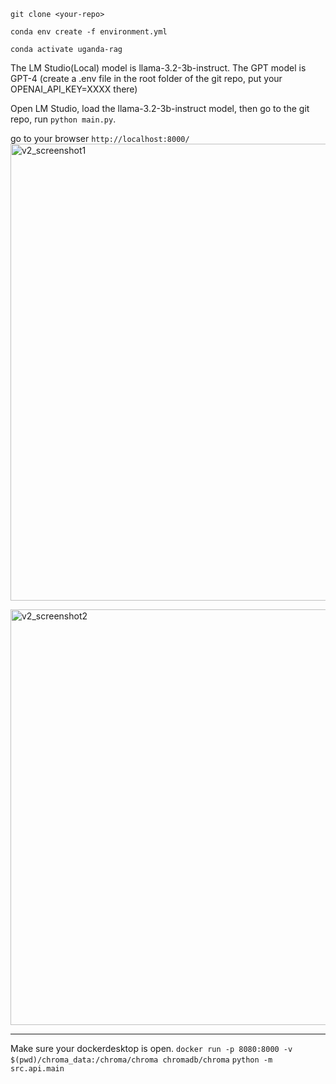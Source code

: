 ```git clone <your-repo>```

```conda env create -f environment.yml```

```conda activate uganda-rag```

The LM Studio(Local) model is llama-3.2-3b-instruct.
The GPT model is GPT-4 (create a .env file in the root folder of the git repo, put your OPENAI_API_KEY=XXXX there)

Open LM Studio, load the llama-3.2-3b-instruct model, then go to the git repo, 
run
```python main.py```.

go to your browser ```http://localhost:8000/```
<img width="731" alt="v2_screenshot1" src="https://github.com/user-attachments/assets/bdc37edb-f1f2-4fde-9acb-8e17d13d5bcb">

<img width="665" alt="v2_screenshot2" src="https://github.com/user-attachments/assets/07f7083d-8641-41e4-be90-bdc8f437627b">




-------------------
Make sure your dockerdesktop is open.
```docker run -p 8080:8000 -v $(pwd)/chroma_data:/chroma/chroma chromadb/chroma```
```python -m src.api.main```
